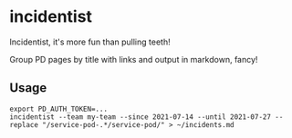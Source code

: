 # incidentist

Incidentist, it's more fun than pulling teeth!

Group PD pages by title with links and output in markdown, fancy!

## Usage

```shell
export PD_AUTH_TOKEN=...
incidentist --team my-team --since 2021-07-14 --until 2021-07-27 --replace "/service-pod-.*/service-pod/" > ~/incidents.md
```
